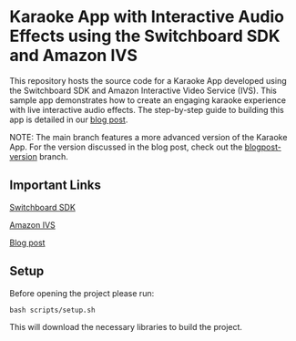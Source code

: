 # Karaoke App with Interactive Audio Effects using the Switchboard SDK and Amazon IVS

This repository hosts the source code for a Karaoke App developed using the Switchboard SDK and Amazon Interactive Video Service (IVS). This sample app demonstrates how to create an engaging karaoke experience with live interactive audio effects. The step-by-step guide to building this app is detailed in our [blog post](https://community.aws/content/2bjOZXGNZtYebdF5GQvE5Tk1SK2/add-interactive-audio-to-amazon-ivs-live-streams-with-the-switchboard-sdk-karaoke-app-example).

NOTE: The main branch features a more advanced version of the Karaoke App. For the version discussed in the blog post, check out the <a href="https://github.com/switchboard-sdk/karaoke-ivs-app-android/tree/blogpost-version/" target="_blank">blogpost-version</a> branch.

## Important Links

<a href="https://docs.switchboard.audio/" target="_blank">Switchboard SDK</a>

<a href="https://docs.aws.amazon.com/ivs/" target="_blank">Amazon IVS</a>

<a href="https://community.aws/editor/posts/preview/content/2bjOZXGNZtYebdF5GQvE5Tk1SK2?v=2bjOZSpnvaWYGh8eN6OqPd9vvit" target="_blank">Blog post</a> 

## Setup

Before opening the project please run:

```
bash scripts/setup.sh
```

This will download the necessary libraries to build the project.

